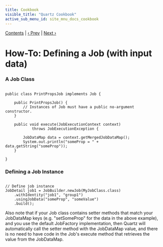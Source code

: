 ```yaml
---
title: Cookbook
visible_title: "Quartz Cookbook"
active_sub_menu_id: site_mnu_docs_cookbook
---
```

<div class="secNavPanel"><a href=".">Contents</a> | <a href="MultipleSchedulers.html">&lsaquo;&nbsp;Prev</a> | <a href="ScheduleJob.html">Next&nbsp;&rsaquo;</a></div>





# How-To: Defining a Job (with input data)


### A Job Class

<pre class="prettyprint highlight"><code class="language-java" data-lang="java">
public class PrintPropsJob implements Job {

	public PrintPropsJob() {
		// Instances of Job must have a public no-argument constructor.
	}

	public void execute(JobExecutionContext context)
			throws JobExecutionException {

		JobDataMap data = context.getMergedJobDataMap();
		System.out.println("someProp = " + data.getString("someProp"));
	}

}
</code></pre>

### Defining a Job Instance

<pre class="prettyprint highlight"><code class="language-java" data-lang="java">
// Define job instance
JobDetail job1 = JobBuilder.newJob(MyJobClass.class)
    .withIdentity("job1", "group1")
    .usingJobData("someProp", "someValue")
    .build();
</code></pre>


Also note that if your Job class contains setter methods that match your JobDataMap keys (e.g. "setSomeProp" for the
data in the above example), and you use the default JobFactory implementation, then Quartz will automatically call
the setter method with the JobDataMap value, and there is no need to have code in the Job's execute method that
retrieves the value from the JobDataMap.
